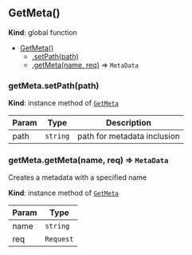 <a name="GetMeta"></a>

## GetMeta()
**Kind**: global function  

* [GetMeta()](#GetMeta)
    * [.setPath(path)](#GetMeta+setPath)
    * [.getMeta(name, req)](#GetMeta+getMeta) ⇒ <code>MetaData</code>

<a name="GetMeta+setPath"></a>

### getMeta.setPath(path)
**Kind**: instance method of [<code>GetMeta</code>](#GetMeta)  

| Param | Type | Description |
| --- | --- | --- |
| path | <code>string</code> | path for metadata inclusion |

<a name="GetMeta+getMeta"></a>

### getMeta.getMeta(name, req) ⇒ <code>MetaData</code>
Creates a metadata with a specified name

**Kind**: instance method of [<code>GetMeta</code>](#GetMeta)  

| Param | Type |
| --- | --- |
| name | <code>string</code> | 
| req | <code>Request</code> | 

